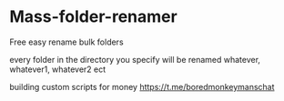 # Mass-folder-renamer
Free easy rename bulk folders

every folder in the directory you specify will be renamed whatever, whatever1, whatever2 ect


building custom scripts for money 
https://t.me/boredmonkeymanschat
